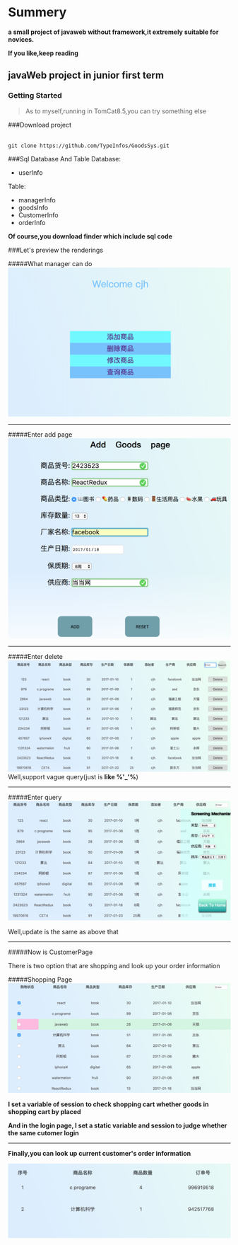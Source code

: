 # Summery
__a small project of javaweb without framework,it extremely suitable for novices.__

__If you like,keep reading__

## javaWeb project in junior first term

### Getting Started
>As to myself,running in TomCat8.5,you can try something else

###Download project
<pre><code>
git clone https://github.com/TypeInfos/GoodsSys.git
</pre></code>

###Sql Database And Table
Database:

* userInfo

Table:

* managerInfo
* goodsInfo
* CustomerInfo
* orderInfo

**Of course,you download finder which include sql code**

###Let's preview the renderings

#####What manager can do
![managerFunction](illustrateImg/manager.png)
****

#####Enter add page
![addPage](illustrateImg/add.png)
****
#####Enter delete
![deletePage](illustrateImg/delete.png)
Well,support vague query(just is __like %'_'%__)
****
#####Enter query
![queryPage](illustrateImg/query.png)

Well,update is the same as above that
****
#####Now is CustomerPage

There is two option that are shopping and look up your order information

#####Shopping Page
![shoppingPage](illustrateImg/customerShopping.png)

**I set a variable of session to check shopping cart whether goods in shopping cart by placed**


**And in the login page, I set a static variable and session to judge whether the same cutomer login**
****
__Finally,you can look up current customer's order information__

![orderInfoPage](illustrateImg/customershopresult.png)






